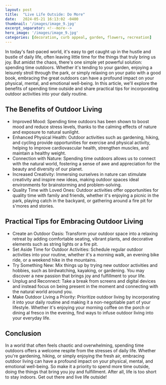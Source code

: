 ```yaml
---
layout: post
title:  "Live Life Outside: Do More"
date:   2024-05-21 16:13:02 -0400
thumbnail: '/images/image_9.jpg'
excerpt_separator: <!--more-->
hero_image: '/images/image_9.jpg'
categories: [decoration, curb appeal, garden, flowers, recreation]
---
```

In today's fast-paced world, it's easy to get caught up in the hustle and bustle of daily life, often leaving little time for the things that truly bring us joy.<!--more--> But amidst the chaos, there's one simple yet powerful solution: spending time outdoors. Whether it's tending to your garden, enjoying a leisurely stroll through the park, or simply relaxing on your patio with a good book, embracing the great outdoors can have a profound impact on your physical, mental, and emotional well-being. In this article, we'll explore the benefits of spending time outside and share practical tips for incorporating outdoor activities into your daily routine.

## The Benefits of Outdoor Living
* Improved Mood: Spending time outdoors has been shown to boost mood and reduce stress levels, thanks to the calming effects of nature and exposure to natural sunlight.
* Enhanced Physical Health: Outdoor activities such as gardening, hiking, and cycling provide opportunities for exercise and physical activity, helping to improve cardiovascular health, strengthen muscles, and maintain a healthy weight.
* Connection with Nature: Spending time outdoors allows us to connect with the natural world, fostering a sense of awe and appreciation for the beauty and diversity of our planet.
* Increased Creativity: Immersing ourselves in nature can stimulate creativity and inspire new ideas, making outdoor spaces ideal environments for brainstorming and problem-solving.
* Quality Time with Loved Ones: Outdoor activities offer opportunities for quality time with family and friends, whether it's enjoying a picnic in the park, playing catch in the backyard, or gathering around a fire pit for s'mores and stories.

## Practical Tips for Embracing Outdoor Living
* Create an Outdoor Oasis: Transform your outdoor space into a relaxing retreat by adding comfortable seating, vibrant plants, and decorative elements such as string lights or a fire pit.
* Set Aside Time for Outdoor Activities: Schedule regular outdoor activities into your routine, whether it's a morning walk, an evening bike ride, or a weekend hike in the mountains.
* Try Something New: Mix things up by trying new outdoor activities and hobbies, such as birdwatching, kayaking, or gardening. You may discover a new passion that brings joy and fulfillment to your life.
* Unplug and Reconnect: Take a break from screens and digital devices and instead focus on being present in the moment and connecting with the natural world around you.
* Make Outdoor Living a Priority: Prioritize outdoor living by incorporating it into your daily routine and making it a non-negotiable part of your lifestyle. Whether it's enjoying your morning coffee on the porch or dining al fresco in the evening, find ways to infuse outdoor living into your everyday life.

## Conclusion
In a world that often feels chaotic and overwhelming, spending time outdoors offers a welcome respite from the stresses of daily life. Whether you're gardening, hiking, or simply enjoying the fresh air, embracing outdoor living can have a profound impact on your physical, mental, and emotional well-being. So make it a priority to spend more time outside, doing the things that bring you joy and fulfillment. After all, life is too short to stay indoors. Get out there and live life outside!

